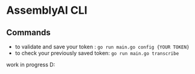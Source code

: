 # AssemblyAI CLI

## Commands

- to validate and save your token : `go run main.go config {YOUR TOKEN}`
- to check your previously saved token: `go run main.go transcribe`

work in progress D:

